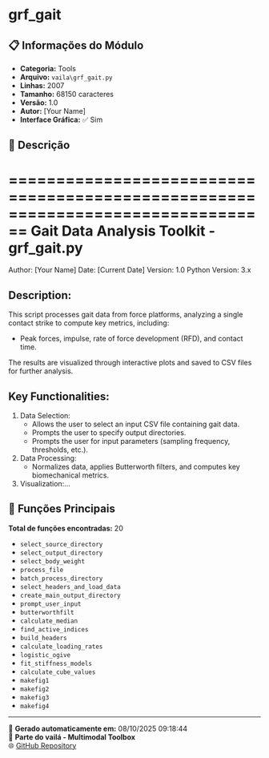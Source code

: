 # grf_gait

## 📋 Informações do Módulo

- **Categoria:** Tools
- **Arquivo:** `vaila\grf_gait.py`
- **Linhas:** 2007
- **Tamanho:** 68150 caracteres
- **Versão:** 1.0
- **Autor:** [Your Name]
- **Interface Gráfica:** ✅ Sim

## 📖 Descrição


================================================================================
Gait Data Analysis Toolkit - grf_gait.py
================================================================================
Author: [Your Name]
Date: [Current Date]
Version: 1.0
Python Version: 3.x

Description:
------------
This script processes gait data from force platforms, analyzing a single
contact strike to compute key metrics, including:
- Peak forces, impulse, rate of force development (RFD), and contact time.

The results are visualized through interactive plots and saved to CSV files for
further analysis.

Key Functionalities:
---------------------
1. Data Selection:
   - Allows the user to select an input CSV file containing gait data.
   - Prompts the user to specify output directories.
   - Prompts the user for input parameters (sampling frequency, thresholds, etc.).
2. Data Processing:
   - Normalizes data, applies Butterworth filters, and computes key biomechanical metrics.
3. Visualization:...

## 🔧 Funções Principais

**Total de funções encontradas:** 20

- `select_source_directory`
- `select_output_directory`
- `select_body_weight`
- `process_file`
- `batch_process_directory`
- `select_headers_and_load_data`
- `create_main_output_directory`
- `prompt_user_input`
- `butterworthfilt`
- `calculate_median`
- `find_active_indices`
- `build_headers`
- `calculate_loading_rates`
- `logistic_ogive`
- `fit_stiffness_models`
- `calculate_cube_values`
- `makefig1`
- `makefig2`
- `makefig3`
- `makefig4`




---

📅 **Gerado automaticamente em:** 08/10/2025 09:18:44  
🔗 **Parte do vailá - Multimodal Toolbox**  
🌐 [GitHub Repository](https://github.com/vaila-multimodaltoolbox/vaila)
